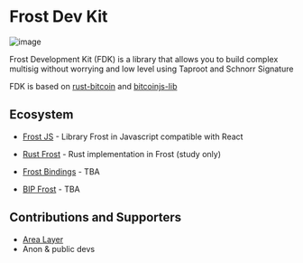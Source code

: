 # Frost Dev Kit 

![image](https://avatars.githubusercontent.com/u/150530243?s=200&v=4)


Frost Development Kit (FDK) is a library that allows you to build complex multisig without worrying and low level using Taproot and Schnorr Signature

FDK is based on [rust-bitcoin](https://github.com/rust-bitcoin/rust-bitcoin) and [bitcoinjs-lib](https://github.com/bitcoinjs/bitcoinjs-lib/)
## Ecosystem 

- [Frost JS](https://github.com/FrostDevKit/javascript-frost) - Library Frost in Javascript compatible with React

- [Rust Frost](https://github.com/FrostDevKit/rust-frost) - Rust implementation in Frost (study only)

- [Frost Bindings](https://github.com/FrostDevKit/frost-binding) - TBA

- [BIP Frost](https://github.com/FrostDevKit/BIP-frost) - TBA
  
  
## Contributions and Supporters 

- [Area Layer](https://www.arealayer.com/)
- Anon & public devs


